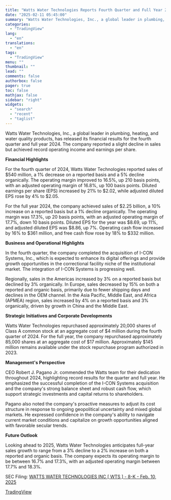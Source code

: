 ```yaml
---
title: "Watts Water Technologies Reports Fourth Quarter and Full Year 2024 Results"
date: "2025-02-11 05:45:00"
summary: "Watts Water Technologies, Inc., a global leader in plumbing, heating, and water quality products, has released its financial results for the fourth quarter and full year 2024. The company reported a slight decline in sales but achieved record operating income and earnings per share. Financial Highlights For the fourth quarter..."
categories:
  - "TradingView"
lang:
  - "en"
translations:
  - "en"
tags:
  - "TradingView"
menu: ""
thumbnail: ""
lead: ""
comments: false
authorbox: false
pager: true
toc: false
mathjax: false
sidebar: "right"
widgets:
  - "search"
  - "recent"
  - "taglist"
---
```


Watts Water Technologies, Inc., a global leader in plumbing, heating, and water quality products, has released its financial results for the fourth quarter and full year 2024. The company reported a slight decline in sales but achieved record operating income and earnings per share.

**Financial Highlights**

For the fourth quarter of 2024, Watts Water Technologies reported sales of $540 million, a 1% decrease on a reported basis and a 5% decline organically. The operating margin improved to 16.5%, up 210 basis points, with an adjusted operating margin of 16.8%, up 100 basis points. Diluted earnings per share (EPS) increased by 21% to $2.02, while adjusted diluted EPS rose by 4% to $2.05.

For the full year 2024, the company achieved sales of $2.25 billion, a 10% increase on a reported basis but a 1% decline organically. The operating margin was 17.3%, up 20 basis points, with an adjusted operating margin of 17.7%, down 10 basis points. Diluted EPS for the year was $8.69, up 11%, and adjusted diluted EPS was $8.86, up 7%. Operating cash flow increased by 16% to $361 million, and free cash flow rose by 18% to $332 million.

**Business and Operational Highlights**

In the fourth quarter, the company completed the acquisition of I-CON Systems, Inc., which is expected to enhance its digital offerings and provide growth opportunities in the correctional facility niche of the institutional market. The integration of I-CON Systems is progressing well.

Regionally, sales in the Americas increased by 3% on a reported basis but declined by 3% organically. In Europe, sales decreased by 15% on both a reported and organic basis, primarily due to fewer shipping days and declines in the OEM channel. In the Asia Pacific, Middle East, and Africa (APMEA) region, sales increased by 4% on a reported basis and 3% organically, driven by growth in China and the Middle East.

**Strategic Initiatives and Corporate Developments**

Watts Water Technologies repurchased approximately 20,000 shares of Class A common stock at an aggregate cost of $4 million during the fourth quarter of 2024. For the full year, the company repurchased approximately 85,000 shares at an aggregate cost of $17 million. Approximately $145 million remains available under the stock repurchase program authorized in 2023.

**Management's Perspective**

CEO Robert J. Pagano Jr. commended the Watts team for their dedication throughout 2024, highlighting record results for the quarter and full year. He emphasized the successful completion of the I-CON Systems acquisition and the company's strong balance sheet and robust cash flow, which support strategic investments and capital returns to shareholders.

Pagano also noted the company's proactive measures to adjust its cost structure in response to ongoing geopolitical uncertainty and mixed global markets. He expressed confidence in the company's ability to navigate current market conditions and capitalize on growth opportunities aligned with favorable secular trends.

**Future Outlook**

Looking ahead to 2025, Watts Water Technologies anticipates full-year sales growth to range from a 3% decline to a 2% increase on both a reported and organic basis. The company expects its operating margin to be between 16.7% and 17.3%, with an adjusted operating margin between 17.7% and 18.3%.

SEC Filing: [WATTS WATER TECHNOLOGIES INC [ WTS ] - 8-K - Feb. 10, 2025](https://www.sec.gov/Archives/edgar/data/795403/000155837025000751/wts-20250210x8k.htm)

[TradingView](https://www.tradingview.com/news/tradingview:9af08e84442eb:0-watts-water-technologies-reports-fourth-quarter-and-full-year-2024-results/)
